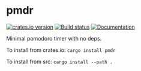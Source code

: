 # pmdr
[![crates.io version](https://img.shields.io/crates/v/pmdr.svg)](https://crates.io/crates/pmdr)
[![Build status](https://travis-ci.org/shockham/pmdr.svg?branch=master)](https://travis-ci.org/shockham/pmdr)
[![Documentation](https://docs.rs/pmdr/badge.svg)](https://docs.rs/pmdr)

Minimal pomodoro timer with no deps.

To install from crates.io: `cargo install pmdr`

To install from src: `cargo install --path .`
